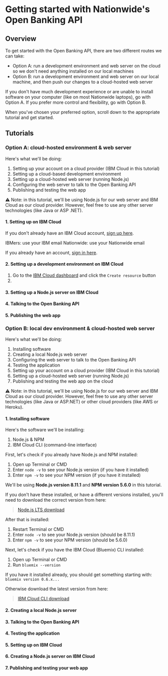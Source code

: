 # Getting started with Nationwide's Open Banking API

## Overview

To get started with the Open Banking API, there are two different routes we can take:

- Option A: run a development environment and web server on the cloud so we don't need anything installed on our local machines
- Option B: run a development environment and web server on our local machine, and then push our changes to a cloud-hosted web server

If you don't have much development experience or are unable to install software on your computer (like on most Nationwide laptops), go with Option A. If you prefer more control and flexibility, go with Option B.

When you've chosen your preferred option, scroll down to the appropriate tutorial and get started.

## Tutorials

### Option A: cloud-hosted environment & web server

Here's what we'll be doing:

1. Setting up your account on a cloud provider (IBM Cloud in this tutorial)
2. Setting up a cloud-based development environment
3. Setting up a cloud-hosted web server (running Node.js)
4. Configuring the web server to talk to the Open Banking API
5. Publishing and testing the web app

⚠️ Note: in this tutorial, we'll be using Node.js for our web server and IBM Cloud as our cloud provider. However, feel free to use any other server technologies (like Java or ASP .NET).

#### 1. Setting up on IBM Cloud

If you don't already have an IBM Cloud account, [sign up here](https://www.ibm.com/cloud/).

IBMers: use your IBM email
Nationwide: use your Nationwide email

If you already have an account, [sign in here](https://console.bluemix.net/dashboard/).

#### 2. Setting up a development environment on IBM Cloud

1. Go to the [IBM Cloud dashboard](https://console.bluemix.net/dashboard/apps) and click the `Create resource` button
2. 

#### 3. Setting up a Node.js server on IBM Cloud

#### 4. Talking to the Open Banking API

#### 5. Publishing the web app

### Option B: local dev environment & cloud-hosted web server

Here's what we'll be doing:

1. Installing software
2. Creating a local Node.js web server
3. Configuring the web server to talk to the Open Banking API
4. Testing the application
5. Setting up your account on a cloud provider (IBM Cloud in this tutorial)
6. Setting up a cloud-hosted web server (running Node.js)
7. Publishing and testing the web app on the cloud

⚠️ Note: in this tutorial, we'll be using Node.js for our web server and IBM Cloud as our cloud provider. However, feel free to use any other server technologies (like Java or ASP.NET) or other cloud providers (like AWS or Heroku).

#### 1. Installing software

Here's the software we'll be installing:

1. Node.js & NPM
2. IBM Cloud CLI (command-line interface)

First, let's check if you already have Node.js and NPM installed:

1. Open up Terminal or CMD
2. Enter `node -v` to see your Node.js version (if you have it installed)
3. Enter `npm -v` to see your NPM version (if you have it installed)

We'll be using **Node.js version 8.11.1** and **NPM version 5.6.0** in this tutorial.

If you don't have these installed, or have a different versions installed, you'll need to download the correct version from here:

> [Node.js LTS download](https://nodejs.org/en/download/)

After that is installed:

1. Restart Terminal or CMD
2. Enter `node -v` to see your Node.js version (should be 8.11.1)
3. Enter `npm -v` to see your NPM version (should be 5.6.0)

Next, let's check if you have the IBM Cloud (Bluemix) CLI installed:

1. Open up Terminal or CMD
2. Run `bluemix --version`

If you have it installed already, you should get something starting with: `bluemix version 0.6.x...`

Otherwise download the latest version from here:

> [IBM Cloud CLI download](ibm.com)

#### 2. Creating a local Node.js server

#### 3. Talking to the Open Banking API

#### 4. Testing the application

#### 5. Setting up on IBM Cloud

#### 6. Creating a Node.js server on IBM Cloud

#### 7. Publishing and testing your web app

